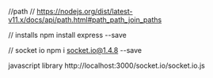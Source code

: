 //path
// https://nodejs.org/dist/latest-v11.x/docs/api/path.html#path_path_join_paths

// installs
npm install express --save

// socket io
npm i socket.io@1.4.8 --save

javascript library
http://localhost:3000/socket.io/socket.io.js
